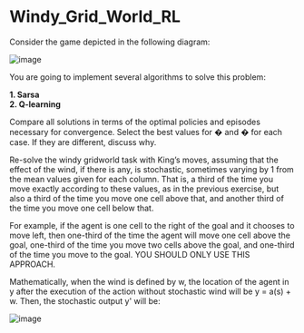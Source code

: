# Windy_Grid_World_RL

Consider the game depicted in the following diagram:


![image](https://user-images.githubusercontent.com/51359449/181653632-1965b358-ad52-4f3a-8524-86674802acbe.png)


You are going to implement several algorithms to solve this problem:

**1. Sarsa** <br>
**2. Q-learning**

Compare all solutions in terms of the optimal policies and episodes necessary for convergence. Select
the best values for � and � for each case. If they are different, discuss why. 

Re-solve the windy gridworld task with King’s moves, assuming that the effect of the wind, if there is
any, is stochastic, sometimes varying by 1 from the mean values given for each column. That is, a third
of the time you move exactly according to these values, as in the previous exercise, but also a third of
the time you move one cell above that, and another third of the time you move one cell below that.

For example, if the agent is one cell to the right of the goal and it chooses to move left, then one-third of
the time the agent will move one cell above the goal, one-third of the time you move two cells above
the goal, and one-third of the time you move to the goal. YOU SHOULD ONLY USE THIS APPROACH.

Mathematically, when the wind is defined by w, the location of the agent in y after the execution of the
action without stochastic wind will be y = a(s) + w. Then, the stochastic output y' will be:

![image](https://user-images.githubusercontent.com/51359449/181653818-eb556955-b662-4c55-9ea1-130f83e84026.png)
